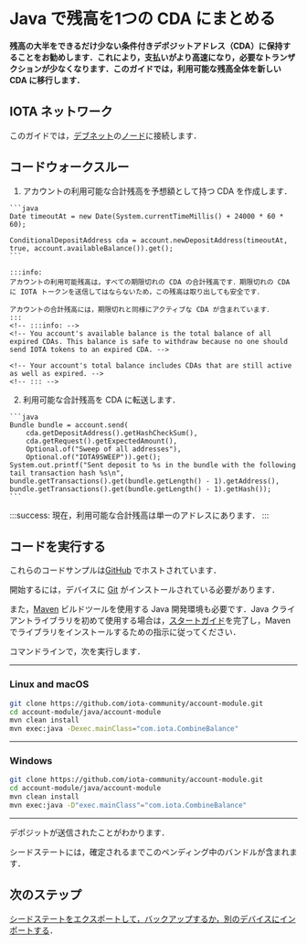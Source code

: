 # Java で残高を1つの CDA にまとめる
<!-- # Combine your balance into one CDA in Java -->

**残高の大半をできるだけ少ない条件付きデポジットアドレス（CDA）に保持することをお勧めします．これにより，支払いがより高速になり，必要なトランザクションが少なくなります．このガイドでは，利用可能な残高全体を新しい CDA に移行します．**
<!-- **You may want to keep the majority of your balance on as few conditional deposit addresses (CDA) as possible. This way, making payments is faster and requires fewer transactions. In this guide, you transfer your entire available balance to a new CDA.** -->

## IOTA ネットワーク
<!-- ## IOTA network -->

このガイドでは，[デブネット](root://getting-started/0.1/network/iota-networks.md#devnet)の[ノード](root://getting-started/0.1/network/nodes.md)に接続します．
<!-- In this guide, we connect to a node on the [Devnet](root://getting-started/0.1/network/iota-networks.md#devnet). -->

## コードウォークスルー
<!-- ## Code walkthrough -->

1. アカウントの利用可能な合計残高を予想額として持つ CDA を作成します．
  <!-- 1. Create a CDA that has your account's total available balance as its expected amount -->

    ```java
	Date timeoutAt = new Date(System.currentTimeMillis() + 24000 * 60 * 60);

    ConditionalDepositAddress cda = account.newDepositAddress(timeoutAt, true, account.availableBalance()).get();
    ```

    :::info:
    アカウントの利用可能残高は，すべての期限切れの CDA の合計残高です．期限切れの CDA に IOTA トークンを送信してはならないため，この残高は取り出しても安全です．

    アカウントの合計残高には，期限切れと同様にアクティブな CDA が含まれています．
    :::
    <!-- :::info: -->
    <!-- You account's available balance is the total balance of all expired CDAs. This balance is safe to withdraw because no one should send IOTA tokens to an expired CDA. -->

    <!-- Your account's total balance includes CDAs that are still active as well as expired. -->
    <!-- ::: -->

2. 利用可能な合計残高を CDA に転送します．
  <!-- 2. Transfer your total available balance to the CDA -->

    ```java
    Bundle bundle = account.send(
        cda.getDepositAddress().getHashCheckSum(),
        cda.getRequest().getExpectedAmount(),
        Optional.of("Sweep of all addresses"),
        Optional.of("IOTA9SWEEP")).get();
    System.out.printf("Sent deposit to %s in the bundle with the following tail transaction hash %s\n",
    bundle.getTransactions().get(bundle.getLength() - 1).getAddress(), bundle.getTransactions().get(bundle.getLength() - 1).getHash());
    ```

:::success:
現在，利用可能な合計残高は単一のアドレスにあります．
:::
<!-- :::success: -->
<!-- Now your total available balance is in a single address. -->
<!-- ::: -->

## コードを実行する
<!-- ## Run the code -->

これらのコードサンプルは[GitHub](https://github.com/iota-community/account-module) でホストされています．
<!-- These code samples are hosted on [GitHub](https://github.com/iota-community/account-module). -->

開始するには，デバイスに [Git](https://git-scm.com/book/en/v2/Getting-Started-Installing-Git) がインストールされている必要があります．
<!-- To get started you need [Git](https://git-scm.com/book/en/v2/Getting-Started-Installing-Git) installed on your device. -->

また，[Maven](https://maven.apache.org/download.cgi) ビルドツールを使用する Java 開発環境も必要です．Java クライアントライブラリを初めて使用する場合は，[スタートガイド](../../getting-started/java-quickstart.md)を完了し，Maven でライブラリをインストールするための指示に従ってください．
<!-- You also need a Java development environment that uses the [Maven](https://maven.apache.org/download.cgi) build tool. If this is your first time using the Java client library, complete our [getting started guide](../../getting-started/java-quickstart.md), and follow the instructions for installing the library with Maven. -->

コマンドラインで，次を実行します．
<!-- In the command-line, do the following: -->

--------------------
### Linux and macOS
```bash
git clone https://github.com/iota-community/account-module.git
cd account-module/java/account-module
mvn clean install
mvn exec:java -Dexec.mainClass="com.iota.CombineBalance"
```
---
### Windows
```bash
git clone https://github.com/iota-community/account-module.git
cd account-module/java/account-module
mvn clean install
mvn exec:java -D"exec.mainClass"="com.iota.CombineBalance"
```
--------------------

デポジットが送信されたことがわかります．
<!-- You should see that the deposit was sent. -->

シードステートには，確定されるまでこのペンディング中のバンドルが含まれます．
<!-- Your seed state will contain this pending bundle until it is confirmed. -->

## 次のステップ
<!-- ## Next steps -->

[シードステートをエクスポートして，バックアップするか，別のデバイスにインポートする](../java/export-seed-state.md)．
<!-- [Try exporting your seed state so you back it up or import it onto another device](../java/export-seed-state.md). -->
